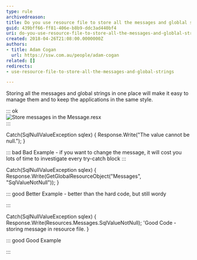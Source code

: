 ```yaml
---
type: rule
archivedreason: 
title: Do you use resource file to store all the messages and globlal strings?
guid: 439bff66-ff81-406e-b8b9-ddc3ad440bf4
uri: do-you-use-resource-file-to-store-all-the-messages-and-globlal-strings
created: 2018-04-26T21:08:00.0000000Z
authors:
- title: Adam Cogan
  url: https://ssw.com.au/people/adam-cogan
related: []
redirects:
- use-resource-file-to-store-all-the-messages-and-global-strings

---
```


Storing all the messages and global strings in one place will make it easy to manage them and to keep the applications in the same style.


<!--endintro-->

::: ok  
![Store messages in the Message.resx](Code\_StoreMessage.jpg)  
:::  

Catch(SqlNullValueException sqlex)
{
Response.Write("The value cannot be null.");
}


::: bad
Bad Example - if you want to change the message, it will cost you lots of time to investigate every try-catch block
:::


Catch(SqlNullValueException sqlex)
{
Response.Write(GetGlobalResourceObject("Messages", "SqlValueNotNull"));
}


::: good
Better Example - better than the hard code, but still wordy

:::


Catch(SqlNullValueException sqlex)
{
Response.Write(Resources.Messages.SqlValueNotNull); 'Good Code - storing message in resource file. 
}


::: good
Good Example 

:::
